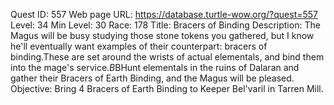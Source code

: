 Quest ID: 557
Web page URL: https://database.turtle-wow.org/?quest=557
Level: 34
Min Level: 30
Race: 178
Title: Bracers of Binding
Description: The Magus will be busy studying those stone tokens you gathered, but I know he'll eventually want examples of their counterpart: bracers of binding.These are set around the wrists of actual elementals, and bind them into the mage's service.$B$BHunt elementals in the ruins of Dalaran and gather their Bracers of Earth Binding, and the Magus will be pleased.
Objective: Bring 4 Bracers of Earth Binding to Keeper Bel'varil in Tarren Mill.
